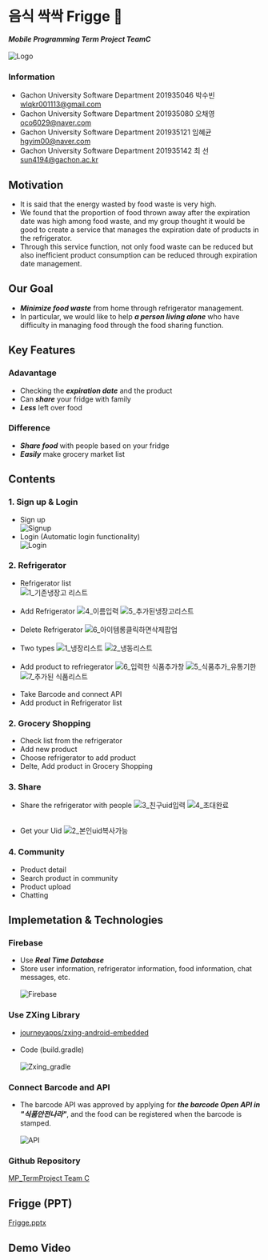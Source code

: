 # 음식 싹싹 Frigge 🥙
**_Mobile Programming Term Project TeamC_** <br><br>
![Logo](https://user-images.githubusercontent.com/96913056/173311744-a3eb35f7-8fc3-44ea-a5a5-6f82a70f83cd.png) <br>

### Information
* Gachon University Software Department 201935046 박수빈 wlqkr001113@gmail.com <br>
* Gachon University Software Department 201935080 오채영 oco6029@naver.com <br>
* Gachon University Software Department 201935121 임혜균 hgyim00@naver.com <br>
* Gachon University Software Department 201935142 최  선 sun4194@gachon.ac.kr <br>

## Motivation
* It is said that the energy wasted by food waste is very high. <br>
* We found that the proportion of food thrown away after the expiration date was high among food waste, and my group thought it would be good to create a service that manages the expiration date of products in the refrigerator. <br>
* Through this service function, not only food waste can be reduced but also inefficient product consumption can be reduced through expiration date management.

## Our Goal
* **_Minimize food waste_** from home through refrigerator management. <br> 
* In particular, we would like to help **_a person living alone_** who have difficulty in managing food through the food sharing function.

## Key Features
### Adavantage
* Checking the **_expiration date_** and the product
* Can **_share_** your fridge with family
* **_Less_** left over food

### Difference
* **_Share food_** with people based on your fridge
* **_Easily_** make grocery market list

## Contents
### 1. Sign up & Login
* Sign up <br>
![Signup](https://user-images.githubusercontent.com/96913056/173331693-f06742e5-1bb9-43d5-994c-a1ae90e98bdb.png)
* Login (Automatic login functionality)<br>
![Login](https://user-images.githubusercontent.com/96913056/173331682-5f4406cb-cf5b-4296-8749-522b1f56c2dd.png)

### 2. Refrigerator
* Refrigerator list <br>
![1_기존냉장고 리스트](https://user-images.githubusercontent.com/96913056/173332748-d9ea1683-5b95-4a59-bc7a-d05c7f163be5.png)
<br><br>
* Add Refrigerator
![4_이름입력](https://user-images.githubusercontent.com/96913056/173332767-2780f142-f038-46a2-8688-63b1d2be0002.png) 
![5_추가된냉장고리스트](https://user-images.githubusercontent.com/96913056/173332780-6c44bea8-6ffd-428d-8fd5-c27304a88b08.png) 
<br><br>
* Delete Refrigerator
![6_아이템롱클릭하면삭제팝업](https://user-images.githubusercontent.com/96913056/173332791-e67ca63f-4f4d-4f4d-8d33-9ddcbd8db610.png)
<br><br>
* Two types
![1_냉장리스트](https://user-images.githubusercontent.com/96913056/173334032-34dcbfcc-f47b-4a95-9237-cc5307f695c3.png)
![2_냉동리스트](https://user-images.githubusercontent.com/96913056/173334039-2b3fe1f3-0da5-4c1d-a857-e491e9676157.png)
<br><br>
* Add product to refriegerator
![6_입력한 식품추가창](https://user-images.githubusercontent.com/96913056/173335941-38317d67-6408-467f-989b-92ab0346174e.png)
![5_식품추가_유통기한](https://user-images.githubusercontent.com/96913056/173335944-8bde65ff-b89c-4b09-9f0d-dfea01525f81.png)
![7_추가된 식품리스트](https://user-images.githubusercontent.com/96913056/173335952-f43660fe-36c7-46ff-abbb-60c766f18b16.png)
<br><br>
* Take Barcode and connect API
* Add product in Refrigerator list

### 2. Grocery Shopping
* Check list from the refrigerator
* Add new product
* Choose refrigerator to add product
* Delte, Add product in Grocery Shopping

### 3. Share
* Share the refrigerator with people
![3_친구uid입력](https://user-images.githubusercontent.com/96913056/173336183-8b88c285-f3e2-4786-8799-59e09e90c676.png)
![4_초대완료](https://user-images.githubusercontent.com/96913056/173336214-5a9d55ee-cd93-4303-a94a-f397d2d66844.png)
<br><br>

* Get your Uid
![2_본인uid복사가능](https://user-images.githubusercontent.com/96913056/173336206-fd8e3268-e8b2-47d9-bb3d-717f5a89d87a.png)

### 4. Community
* Product detail
* Search product in community
* Product upload
* Chatting

## Implemetation & Technologies
### Firebase
* Use **_Real Time Database_**
* Store user information, refrigerator information, food information, chat messages, etc. <br><br>
![Firebase](https://user-images.githubusercontent.com/96913056/173331198-2bf1bccb-d3d1-45d1-86f0-fcd86d7d592d.png)

### Use ZXing Library
* [journeyapps/zxing-android-embedded](https://github.com/journeyapps/zxing-android-embedded)<br><br>
* Code (build.gradle)<br><br>
![Zxing_gradle](https://user-images.githubusercontent.com/96913056/173329208-93d56f7c-c6ac-429c-89f7-6b449df2d767.png)

### Connect Barcode and API
* The barcode API was approved by applying for **_the barcode Open API in "식품안전나라"_**, and the food can be registered when the barcode is stamped.<br><br>
![API](https://user-images.githubusercontent.com/96913056/173330717-76b581a6-1699-405b-9da6-e8a0b2ab2e88.png)

### Github Repository
[MP_TermProject Team C](https://github.com/parksubin1313/MPTermProject)

## Frigge (PPT)
[Frigge.pptx](https://github.com/parksubin1313/MPTermProject/files/8889503/Frigge.pptx)

## Demo Video






